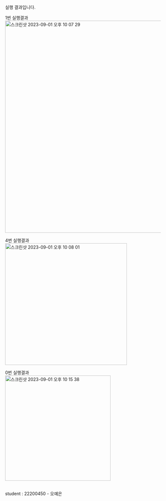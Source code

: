 실행 결과입니다.

1번 실행결과 <br>
<img width="687" alt="스크린샷 2023-09-01 오후 10 07 29" src="https://github.com/yeeun66/PP1_Project1/assets/130718223/a2dcdb40-f4da-40c3-b9eb-91107bf08c5f">

4번 실행결과 <br>
<img width="394" alt="스크린샷 2023-09-01 오후 10 08 01" src="https://github.com/yeeun66/PP1_Project1/assets/130718223/8b3084f6-bff1-41f2-a0dc-c3409478ce1e">

0번 실행결과 <br>
<img width="341" alt="스크린샷 2023-09-01 오후 10 15 38" src="https://github.com/yeeun66/PP1_Project1/assets/130718223/9462a99d-d429-4953-bf46-4458b1980135">

<br> student : 22200450 - 오예은
